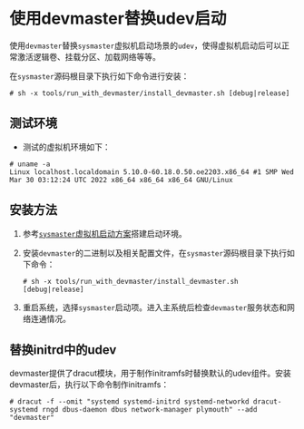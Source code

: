 # 使用devmaster替换udev启动

使用`devmaster`替换`sysmaster`虚拟机启动场景的`udev`，使得虚拟机启动后可以正常激活逻辑卷、挂载分区、加载网络等等。

在`sysmaster`源码根目录下执行如下命令进行安装：

```shell
# sh -x tools/run_with_devmaster/install_devmaster.sh [debug|release]
```

## 测试环境

- 测试的虚拟机环境如下：

```shell
# uname -a
Linux localhost.localdomain 5.10.0-60.18.0.50.oe2203.x86_64 #1 SMP Wed Mar 30 03:12:24 UTC 2022 x86_64 x86_64 x86_64 GNU/Linux
```

## 安装方法

1. 参考[`sysmaster`虚拟机启动方案](<http://127.0.0.1:8000/use/%E8%99%9A%E6%9C%BA%E4%B8%AD%E6%9B%BF%E4%BB%A3pid1%E8%BF%90%E8%A1%8C/readme/>)搭建启动环境。

2. 安装`devmaster`的二进制以及相关配置文件，在`sysmaster`源码根目录下执行如下命令：

   ```shell
   # sh -x tools/run_with_devmaster/install_devmaster.sh [debug|release]
   ```

3. 重启系统，选择`sysmaster`启动项。进入主系统后检查`devmaster`服务状态和网络连通情况。

## 替换initrd中的udev

devmaster提供了dracut模块，用于制作initramfs时替换默认的udev组件。安装devmaster后，执行以下命令制作initramfs：

```shell
# dracut -f --omit "systemd systemd-initrd systemd-networkd dracut-systemd rngd dbus-daemon dbus network-manager plymouth" --add "devmaster"
```
